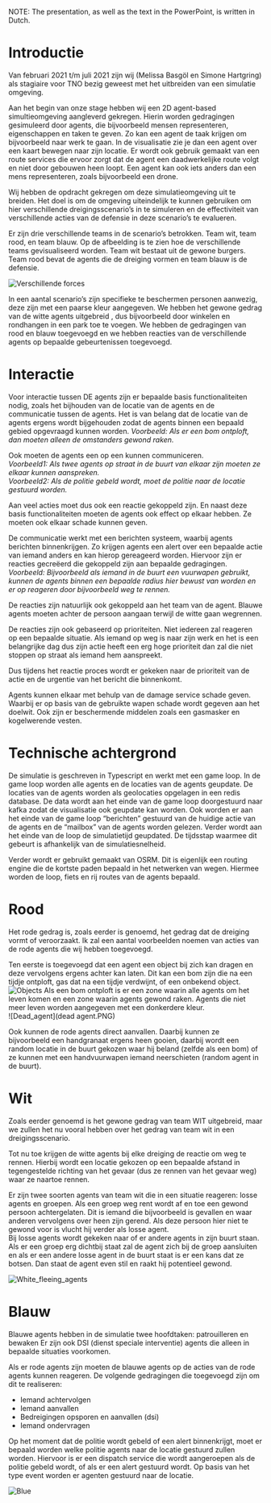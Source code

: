 NOTE: The presentation, as well as the text in the PowerPoint, is written in Dutch.

# Introductie 

Van februari 2021 t/m juli 2021 zijn wij (Melissa Basgöl en Simone Hartgring) als stagiaire voor TNO bezig geweest met het uitbreiden van een simulatie omgeving.

Aan het begin van onze stage hebben wij een 2D agent-based simultieomgeving aangleverd gekregen. Hierin worden gedragingen gesimuleerd door agents, die bijvoorbeeld mensen representeren, eigenschappen en taken te geven. Zo kan een agent de taak krijgen om bijvoorbeeld naar werk te gaan. In de visualisatie zie je dan een agent over een kaart bewegen naar zijn locatie. Er wordt ook gebruik gemaakt van een route services die ervoor zorgt dat de agent een daadwerkelijke route volgt en niet door gebouwen heen loopt. Een agent kan ook iets anders dan een mens representeren, zoals bijvoorbeeld een drone.

Wij hebben de opdracht gekregen om deze simulatieomgeving uit te breiden. Het doel is om de omgeving uiteindelijk te kunnen gebruiken om hier verschillende dreigingsscenario’s in te simuleren en de effectiviteit van verschillende acties van de defensie in deze scenario’s te evalueren.


Er zijn drie verschillende teams in de scenario’s betrokken. Team wit, team rood, en team blauw. Op de afbeelding is te zien hoe de verschillende teams gevisualiseerd worden. Team wit bestaat uit de gewone burgers. Team rood bevat de agents die de dreiging vormen en team blauw is de defensie. 

![Verschillende forces](forces.PNG)

In een aantal scenario’s zijn specifieke te beschermen personen aanwezig, deze zijn met een paarse kleur aangegeven.
We hebben het gewone gedrag van de witte agents uitgebreid , dus bijvoorbeeld door winkelen en rondhangen in een park toe te voegen. We hebben de gedragingen van rood en blauw toegevoegd en we hebben reacties van de verschillende agents op bepaalde gebeurtenissen toegevoegd.


# Interactie

Voor interactie tussen DE agents zijn er bepaalde basis functionaliteiten nodig, zoals het bijhouden van de locatie van de agents en de communicatie tussen de agents. 
Het is van belang dat de locatie van de agents ergens wordt bijgehouden zodat de agents binnen een bepaald gebied opgevraagd kunnen worden. 
*Voorbeeld: Als er een bom ontploft, dan moeten alleen de omstanders gewond raken.*

Ook moeten de agents een op een kunnen communiceren.   
*Voorbeeld1: Als twee agents op straat in de buurt van elkaar zijn moeten ze elkaar kunnen aanspreken.*   
*Voorbeeld2: Als de politie gebeld wordt, moet de politie naar de locatie gestuurd worden.*

Aan veel acties moet dus ook een reactie gekoppeld zijn. 
En naast deze basis functionaliteiten moeten de agents ook effect op elkaar hebben. Ze moeten ook elkaar schade kunnen geven.

De communicatie werkt met een berichten systeem, waarbij agents berichten binnenkrijgen. 
Zo krijgen agents een alert over een bepaalde actie van iemand anders en kan hierop gereageerd worden. 
Hiervoor zijn er reacties gecreëerd die gekoppeld zijn aan bepaalde gedragingen.   
*Voorbeeld: Bijvoorbeeld als iemand in de buurt een vuurwapen gebruikt, kunnen de agents binnen een bepaalde radius hier bewust van worden en er op reageren door bijvoorbeeld weg te rennen.*

De reacties zijn natuurlijk ook gekoppeld aan het team van de agent. Blauwe agents moeten achter de persoon aangaan terwijl de witte gaan wegrennen.

De reacties zijn ook gebaseerd op prioriteiten. Niet iedereen zal reageren op een bepaalde situatie. Als iemand op weg is naar zijn werk en het is een belangrijke dag dus zijn actie heeft een erg hoge prioriteit dan zal die niet stoppen op straat als iemand hem aanspreekt. 

Dus tijdens het reactie proces wordt er gekeken naar de prioriteit van de actie en de urgentie van het bericht die binnenkomt.


Agents kunnen elkaar met behulp van de damage service schade geven. Waarbij er op basis van de gebruikte wapen schade wordt gegeven aan het doelwit. 
Ook zijn er beschermende middelen zoals een gasmasker en kogelwerende vesten. 

# Technische achtergrond

De simulatie is geschreven in Typescript en werkt met een game loop. In de game loop worden alle agents en de locaties van de agents geupdate. De locaties van de agents worden als geolocaties opgelagen in een redis database.  De data wordt aan het einde van de game loop doorgestuurd naar kafka zodat de visualisatie ook geupdate kan worden. Ook worden er aan het einde van de game loop “berichten” gestuurd van de huidige actie van de agents en de “mailbox” van de agents worden gelezen. Verder wordt aan het einde van de loop de simulatietijd geupdated. De tijdsstap waarmee dit gebeurt is afhankelijk van de simulatiesnelheid.

Verder wordt er gebruikt gemaakt van OSRM. Dit is eigenlijk een routing engine die de kortste paden bepaald in het netwerken van wegen. Hiermee worden de loop, fiets en rij routes van de agents bepaald.

# Rood

Het rode gedrag is, zoals eerder is genoemd, het gedrag dat de dreiging vormt of veroorzaakt.
Ik zal een aantal voorbeelden noemen van acties van de rode agents die wij hebben toegevoegd. 

Ten eerste is toegevoegd dat een agent een object bij zich kan dragen en deze vervolgens ergens achter kan laten. Dit kan een bom zijn die na een tijdje ontploft, gas dat na een tijdje verdwijnt, of een onbekend object.  
![Objects](objects.PNG) 
Als een bom ontploft is er een zone waarin alle agents om het leven komen en een zone waarin agents gewond raken. Agents die niet meer leven worden aangegeven met een donkerdere kleur.  
![Dead_agent](dead agent.PNG) 

Ook kunnen de rode agents direct aanvallen. Daarbij kunnen ze bijvoorbeeld een handgranaat ergens heen gooien, daarbij wordt een random locatie in de buurt gekozen waar hij beland (zelfde als een bom) of ze kunnen met een handvuurwapen iemand neerschieten (random agent in de buurt).

# Wit

Zoals eerder genoemd is het gewone gedrag van team WIT uitgebreid, maar we zullen het nu vooral hebben over het gedrag van team wit in een dreigingsscenario.

Tot nu toe krijgen de witte agents bij elke dreiging de reactie om weg te rennen. Hierbij wordt een locatie gekozen op een bepaalde afstand in tegengestelde richting van het gevaar (dus ze rennen van het gevaar weg) waar ze naartoe rennen. 

Er zijn twee soorten agents van team wit die in een situatie reageren: losse agents en groepen. Als een groep weg rent wordt af en toe een gewond persoon achtergelaten. Dit is iemand die bijvoorbeeld is gevallen en waar anderen vervolgens over heen zijn gerend. Als deze persoon hier niet te gewond voor is vlucht hij verder als losse agent.  
Bij losse agents wordt gekeken naar of er andere agents in zijn buurt staan. Als er een groep erg dichtbij staat zal de agent zich bij de groep aansluiten en als er een andere losse agent in de buurt staat is er een kans dat ze botsen. Dan staat de agent even stil en raakt hij potentieel gewond.

![White_fleeing_agents](White_flee.gif) 

# Blauw

Blauwe agents hebben in de simulatie twee hoofdtaken: patrouilleren en bewaken
Er zijn ook DSI (dienst speciale interventie) agents die alleen in bepaalde situaties voorkomen.

Als er rode agents zijn moeten de blauwe agents op de acties van de rode agents kunnen reageren.
De volgende gedragingen die toegevoegd zijn om dit te realiseren:
* Iemand achtervolgen
* Iemand aanvallen
* Bedreigingen opsporen en aanvallen (dsi)
* Iemand ondervragen

Op het moment dat de politie wordt gebeld of een alert binnenkrijgt, moet er bepaald worden welke politie agents naar de locatie gestuurd zullen worden. Hiervoor is er een dispatch service die wordt aangeroepen als de politie gebeld wordt, of als er een alert gestuurd wordt. Op basis van het type event worden er agenten gestuurd naar de locatie.

![Blue](Blue.gif) 